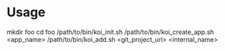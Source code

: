 # Usage
mkdir foo
cd foo
/path/to/bin/koi_init.sh
/path/to/bin/koi_create_app.sh <app_name>
/path/to/bin/koi_add.sh <git_project_url> <internal_name>
